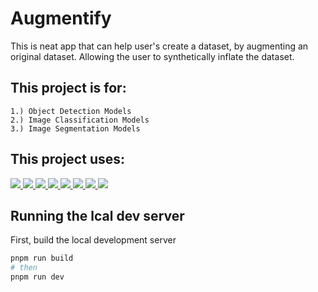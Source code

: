 # Augmentify

This is neat app that can help user's create a dataset, by augmenting an original dataset. Allowing the user to synthetically inflate the dataset.

## This project is for:

```
1.) Object Detection Models
2.) Image Classification Models
3.) Image Segmentation Models
```

## This project uses:

<a href="https://www.w3schools.com/cpp/cpp_intro.asp">
    <img src="https://img.shields.io/badge/c++-%2300599C.svg?style=for-the-badge&logo=c%2B%2B&logoColor=white">
</a>
<a href="https://en.wikipedia.org/wiki/HTML5#:~:text=HTML5%20(Hypertext%20Markup%20Language%205,as%20the%20HTML%20Living%20Standard.">
    <img src="https://img.shields.io/badge/html5-%23E34F26.svg?style=for-the-badge&logo=html5&logoColor=white">
</a>
<a href="https://www.w3schools.com/js/">
    <img src="https://img.shields.io/badge/javascript-%23323330.svg?style=for-the-badge&logo=javascript&logoColor=%23F7DF1E">
</a>
<a href="https://www.python.org/">
    <img src="https://img.shields.io/badge/python-3670A0?style=for-the-badge&logo=python&logoColor=ffdd54">
</a>
<a href="https://threejs.org/">
    <img src="https://img.shields.io/badge/threejs-black?style=for-the-badge&logo=three.js&logoColor=white">
</a>
<a href="https://react.dev/">
    <img src="https://img.shields.io/badge/react-%2320232a.svg?style=for-the-badge&logo=react&logoColor=%2361DAFB">
</a>
<a href="https://reactnative.dev/">
    <img src="https://img.shields.io/badge/react_native-%2320232a.svg?style=for-the-badge&logo=react&logoColor=%2361DAFB">
</a>
<a href="https://opencv.org/">
    <img src="(https://img.shields.io/badge/opencv-%23white.svg?style=for-the-badge&logo=opencv&logoColor=white">
</a>

## Running the lcal dev server

First, build the local development server

```bash
pnpm run build
# then
pnpm run dev
```

